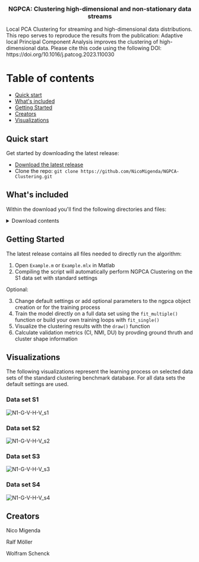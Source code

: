 <h3 align="center">NGPCA: Clustering high-dimensional and non-stationary data streams</h3>
Local PCA Clustering for streaming and high-dimensional data distributions. 
This repo serves to reproduce the results from the publication: Adaptive local Principal Component Analysis improves the clustering of high-dimensional data.
Please cite this code using the following DOI: https://doi.org/10.1016/j.patcog.2023.110030

# Table of contents
- [Quick start](#quick-start)
- [What's included](#whats-included)
- [Getting Started](#getting-started)
- [Creators](#creators)
- [Visualizations](#visualizations)

## Quick start

Get started by downloading the latest release:

- [Download the latest release](https://github.com/NicoMigenda/NGPCA-Clustering/archive/refs/tags/NGPCA.zip)
- Clone the repo: `git clone https://github.com/NicoMigenda/NGPCA-Clustering.git`

## What's included

Within the download you'll find the following directories and files:

<details>
  <summary>Download contents</summary>

  ```text
  |-- Example.m
|-- Example_Live.mlx
|-- README.md
|-- Results
|   `-- gif
|       |-- s1_G_AR_S_V.gif
|       |-- s2_G_AR_S_V.gif
|       |-- s3_G_AR_S_V.gif
|       |-- s4_G_AR_S_V.gif
|-- data_sets_combined
|   |-- a1.mat
|   |-- a2.mat
|   |-- a3.mat
|   |-- b1.mat
|   |-- b2.mat
|   |-- h128.mat
|   |-- h256.mat
|   |-- h32.mat
|   |-- h512.mat
|   |-- h64.mat
|   |-- s1.mat
|   |-- s2.mat
|   |-- s3.mat
|   |-- s4.mat
|   `-- u1.mat
`-- ngpca
    |-- NGPCA.m
    |-- drawunits.m
    |-- eforrlsa.m
    |-- init.m
    |-- normalizedmi.m
    |-- plot_ellipse.m
    |-- potentialFunction.m
    |-- update.m
    |-- validate_CI.m
    `-- validate_NMI_DU.m
  ```
</details>

## Getting Started

The latest release contains all files needed to directly run the algorithm:

1. Open `Example.m` or `Example.mlx` in Matlab
2. Compiling the script will automatically perform NGPCA Clustering on the S1 data set with standard settings

Optional:

3. Change default settings or add optional parameters to the ngpca object creation or for the training process
4. Train the model directly on a full data set using the `fit_multiple()` function or build your own training loops with `fit_single()`
5. Visualize the clustering results with the `draw()` function
6. Calculate validation metrics (CI, NMI, DU) by provding ground thruth and cluster shape information

## Visualizations
The following visualizations represent the learning process on selected data sets of the standard clustering benchmark database. For all data sets the default settings are used.
### Data set S1
![N1-G-V-H-V_s1](https://github.com/NicoMigenda/NGPCA-Clustering/blob/main/Results/gif/s1_G_AR_S_V.gif)
### Data set S2
![N1-G-V-H-V_s2](https://github.com/NicoMigenda/NGPCA-Clustering/blob/main/Results/gif/s2_G_AR_S_V.gif)
### Data set S3
![N1-G-V-H-V_s3](https://github.com/NicoMigenda/NGPCA-Clustering/blob/main/Results/gif/s3_G_AR_S_V.gif)
### Data set S4
![N1-G-V-H-V_s4](https://github.com/NicoMigenda/NGPCA-Clustering/blob/main/Results/gif/s4_G_AR_S_V.gif)

## Creators

Nico Migenda

Ralf Möller

Wolfram Schenck
